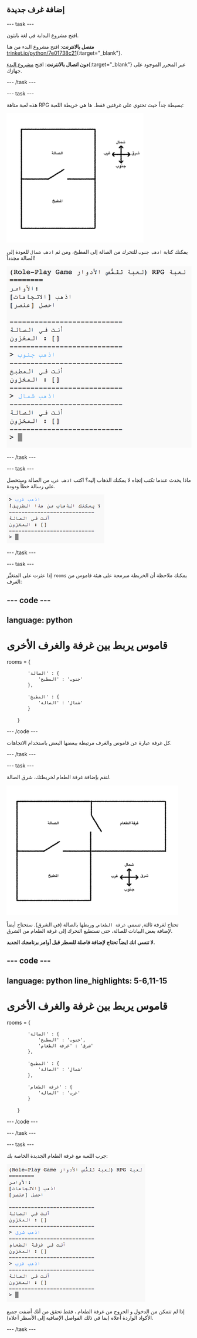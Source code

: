 ## إضافة غرف جديدة

--- task ---

افتح مشروع البداية في لغة بايثون.

**متصل بالانترنت**: افتح مشروع البدء من هنا [trinket.io/python/7e01738c21](https://trinket.io/python/7e01738c21){:target="_blank"}.

**دون اتصال بالانترنت**: افتح [مشروع البدء](http://rpf.io/p/ar-SA/rpg-go){:target="_blank"} عبر المحرر الموجود على جهازك.

--- /task ---

--- task ---

هذه لعبة متاهة RPG بسيطة جداً حيث تحتوي على غرفتين فقط. ها هي خريطة اللعبة:

![لقطة الشاشة](images/rpg-map1.png)

يمكنك كتابة `اذهب جنوب` للتحرك من الصالة إلى المطبخ، ومن ثم `اذهب شمال` للعودة إلى الصالة مجدداً!

![لقطة الشاشة](images/rpg-controls.png)

--- /task ---

--- task ---

ماذا يحدث عندما تكتب إتجاه لا يمكنك الذهاب إليه؟ اكتب `اذهب غرب` من الصالة وستحصل على رسالة خطأ ودودة.

![لقطة الشاشة](images/rpg-error.png)

--- /task ---

--- task ---

إذا عثرت على المتغيِّر `rooms` يمكنك ملاحظة أن الخريطة مبرمجة على هيئة قاموس من الغرف:

--- code ---
---
language: python
---
# قاموس يربط بين غرفة والغرف الأخرى

rooms = {

            'الصالة' : {
                'جنوب' : 'المطبخ'
            },
    
            'المطبخ' : {
                'شمال' : 'الصالة'
            }
    
        }
    

--- /code ---

كل غرفة عبارة عن قاموس والغرف مرتبطة ببعضها البعض باستخدام الاتجاهات.

--- /task ---

--- task ---

لنقم بإضافة غرفة الطعام لخريطتك، شرق الصالة.

![لقطة الشاشة](images/rpg-dining.png)

تحتاج لغرفة ثالثة, تسمي `غرفة الطعام`, وربطها بالصالة (في الشرق). ستحتاج أيضاً لإضافة بعض البيانات للصالة، حتى تستطيع التحرك إلى غرفة الطعام من الشرق.

**لا تنسي انك ايضاً تحتاج لإضافة فاصلة للسطر قبل أوامر برنامجك الجديد.**

--- code ---
---
language: python
line_highlights: 5-6,11-15
---
# قاموس يربط بين غرفة والغرف الأخرى

rooms = {

            'الصالة' : {
                'جنوب' : 'المطبخ',
                'شرق' : 'غرفة الطعام'
            },
    
            'المطبخ' : {
                'شمال' : 'الصالة'
            },
    
            'غرفة الطعام' : {
                'غرب' : 'الصالة'
            }
    
        }
    

--- /code ---

--- /task ---

--- task ---

جرب اللعبة مع غرفة الطعام الجديدة الخاصة بك:

![لقطة الشاشة](images/rpg-dining-test.png)

إذا لم تتمكن من الدخول و الخروج من غرفة الطعام ، فقط تحقق من أنك أضفت جميع الأكواد الواردة أعلاه (بما في ذلك الفواصل الإضافية إلى الأسطر أعلاه).

--- /task ---